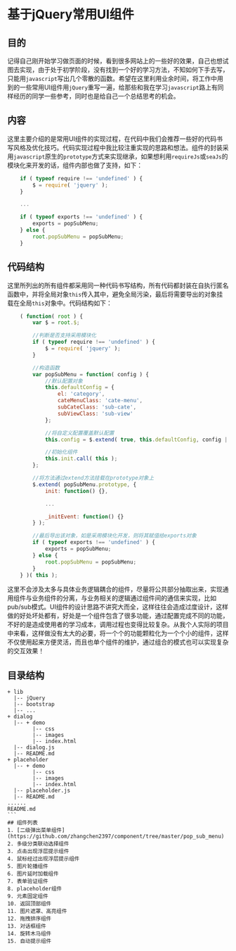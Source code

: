 基于jQuery常用UI组件
=========

## 目的

记得自己刚开始学习做页面的时候，看到很多网站上的一些好的效果，自己也想试图去实现，由于处于初学阶段，没有找到一个好的学习方法，不知如何下手去写，只能用`javascript`写出几个零散的函数。希望在这里利用业余时间，将工作中用到的一些常用UI组件用`jQuery`重写一遍，给那些和我在学习`javascript`路上有同样经历的同学一些参考，同时也是给自己一个总结思考的机会。

## 内容

这里主要介绍的是常用UI组件的实现过程，在代码中我们会推荐一些好的代码书写风格及优化技巧。代码实现过程中我比较注重实现的思路和想法。组件的封装采用`javascript`原生的`prototype`方式来实现继承，如果想利用`requireJs`或`seaJs`的模块化来开发的话，组件内部也做了支持，如下：
```javascript
    if ( typeof require !== 'undefined' ) {
        $ = require( 'jquery' );
    }

    ...

    if ( typeof exports !== 'undefined' ) {
        exports = popSubMenu;
    } else {
        root.popSubMenu = popSubMenu;
    }
```

## 代码结构

这里所列出的所有组件都采用同一种代码书写结构，所有代码都封装在自执行匿名函数中，并将全局对象`this`传入其中，避免全局污染，最后将需要导出的对象挂载在全局`this`对象中。代码结构如下：

```javascript
    ( function( root ) {
        var $ = root.$;

        //判断是否支持采用模块化
        if ( typeof require !== 'undefined' ) {
            $ = require( 'jquery' );
        }

        //构造函数
        var popSubMenu = function( config ) {
            //默认配置对象
            this.defaultConfig = {
                el: 'category',
                cateMenuClass: 'cate-menu',
                subCateClass: 'sub-cate',
                subViewClass: 'sub-view'
            };

            //将自定义配置覆盖默认配置
            this.config = $.extend( true, this.defaultConfig, config || {} );

            //初始化组件
            this.init.call( this );
        };

        //将方法通过extend方法挂载在prototype对象上
        $.extend( popSubMenu.prototype, {
            init: function() {},

            ...

            _initEvent: function() {}
        } );

        //最后导出该对象，如是采用模块化开发，则将其赋值给exports对象
        if ( typeof exports !== 'undefined' ) {
            exports = popSubMenu;
        } else {
            root.popSubMenu = popSubMenu;
        }
    } )( this );
```

这里不会涉及太多与具体业务逻辑耦合的组件，尽量将公共部分抽取出来，实现通用组件与业务组件的分离，与业务相关的逻辑通过组件间的通信来实现，比如pub/sub模式。UI组件的设计思路不讲究大而全，这样往往会造成过度设计，这样做的好处坏处都有，好处是一个组件包含了很多功能，通过配置完成不同的功能，不好的是造成使用者的学习成本，调用过程也变得比较复杂。从我个人实际的项目中来看，这样做没有太大的必要，将一个个的功能颗粒化为一个个小的组件，这样不仅使用起来方便灵活，而且也单个组件的维护，通过组合的模式也可以实现复杂的交互效果！

## 目录结构

``````
+ lib
  |-- jQuery
  |-- bootstrap
  |-- ...
+ dialog
  |-- + demo
        |-- css
        |-- images
        |-- index.html
  |-- dialog.js
  |-- README.md
+ placeholder
  |-- + demo
        |-- css
        |-- images
        |-- index.html
  |-- placeholder.js
  |-- README.md
......
README.md
```
## 组件列表
1. [二级弹出菜单组件](https://github.com/zhangchen2397/component/tree/master/pop_sub_menu)
2. 多级分类联动选择组件
3. 点击出现浮层提示组件
4. 鼠标经过出现浮层提示组件
5. 图片轮播组件
6. 图片延时加载组件
7. 表单验证组件
8. placeholder组件
9. 元素固定组件
10. 返回顶部组件
11. 图片遮罩、高亮组件
12. 拖拽排序组件
13. 对话框组件
14. 旋转木马组件
15. 自动提示组件